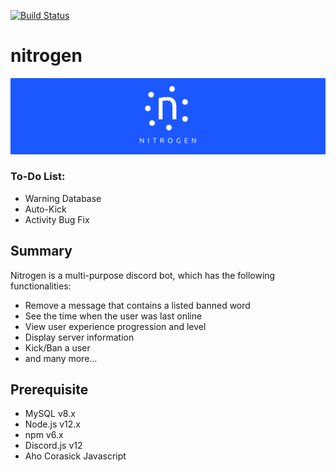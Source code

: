 [![Build Status](https://travis-ci.com/nguyenkevins/nitrogen.svg?branch=master)](https://travis-ci.com/nguyenkevins/nitrogen)
# nitrogen

![Demo1](https://github.com/nguyenkevins/nitrogen/blob/master/misc/wallpaper.png)

### To-Do List: 
* Warning Database 
* Auto-Kick 
* Activity Bug Fix

## Summary
Nitrogen is a multi-purpose discord bot, which has the following functionalities:
* Remove a message that contains a listed banned word
* See the time when the user was last online
* View user experience progression and level
* Display server information
* Kick/Ban a user
* and many more...

## Prerequisite
* MySQL v8.x
* Node.js v12.x
* npm v6.x
* Discord.js v12
* Aho Corasick Javascript
